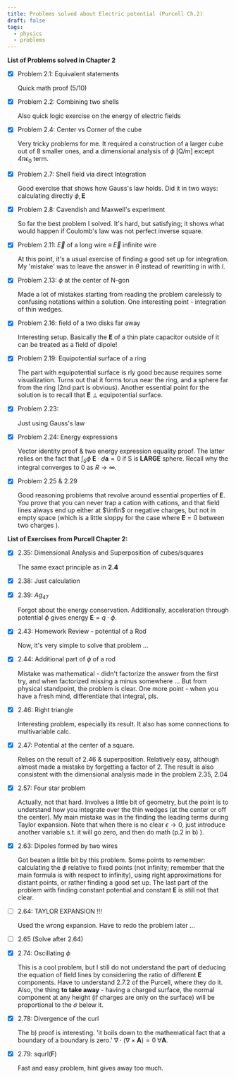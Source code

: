 ```yaml
---
title: Problems solved about Electric potential (Purcell Ch.2)
draft: false
tags:
  - physics
  - problems
---
```


**List of Problems solved in Chapter 2**

- [x] Problem 2.1: Equivalent statements
    
    Quick math proof (5/10)
    
- [x] Problem 2.2: Combining two shells
    
    Also quick logic exercise on the energy of electric fields
    
- [x] Problem 2.4: Center vs Corner of the cube
    
    Very tricky problems for me. It required a construction of a larger cube out of 8 smaller ones, and a dimensional analysis of $\phi$ [Q/m] except $4\pi\epsilon_0$ term.
    
- [x] Problem 2.7: Shell field via direct Integration
    
    Good exercise that shows how Gauss's law holds. Did it in two ways: calculating directly $\phi, \textbf{E}$
    
- [x] Problem 2.8: Cavendish and Maxwell's experiment
    
    So far the best problem I solved. It's hard, but satisfying; it shows what would happen if Coulomb's law was not perfect inverse square.
    
- [x] Problem 2.11: $\vec{E}$ of a long wire $\equiv\; \vec{E}$ infinite wire
    
    At this point, it's a usual exercise of finding a good set up for integration. My 'mistake' was to leave the answer in $\theta$ instead of rewritting in with $l$.
    
- [x] Problem 2.13: $\phi$ at the center of N-gon
    
    Made a lot of mistakes starting from reading the problem carelessly to confusing notations within a solution. One interesting point - integration of thin wedges.
    
- [x] Problem 2.16: field of a two disks far away
    
    Interesting setup. Basically the $\textbf{E}$ of a thin plate capacitor outside of it can be treated as a field of dipole!
    
- [x] Problem 2.19: Equipotential surface of a ring
    
    The part with equipotential surface is rly good because requires some visualization. Turns out that it forms torus near the ring, and a sphere far from the ring (2nd part is obvious). Another essential point for the solution is to recall that $\textbf{E}$ $\perp$ equipotential surface.
    
- [x] Problem 2.23:
    
    Just using Gauss's law
    
- [x] Problem 2.24: Energy expressions
    
    Vector identity proof & two energy expression equality proof. The latter relies on the fact that $\int_S \phi\; \textbf{E}\cdot d\textbf{a}=0$ if S is **LARGE** sphere. Recall why the integral converges to 0 as $R \rightarrow \infty$.
    
- [x] Problem 2.25 & 2.29
    
    Good reasoning problems that revolve around essential properties of $\textbf{E}$. You prove that you can never trap a cation with cations, and that field lines always end up either at $\infin$ or negative charges, but not in empty space (which is a little sloppy for the case where $\textbf{E}=0$ between two charges ).



**List of Exercises from Purcell Chapter 2:**

- [x] 2.35: Dimensional Analysis and Superposition of cubes/squares
    
    The same exact principle as in **2.4**
    
- [x] 2.38: Just calculation
    
- [x] 2.39: $Ag_{47}$
    
    Forgot about the energy conservation. Additionally, acceleration through potential $\phi$ gives energy $\textbf{E} = q\cdot\phi$.
    
- [x] 2.43: Homework Review - potential of a Rod
    
    Now, it's very simple to solve that problem …
    
- [x] 2.44: Additional part of $\phi$ of a rod
    
    Mistake was mathematical - didn't factorize the answer from the first try, and when factorized missing a minus somewhere … But from physical standpoint, the problem is clear. One more point - when you have a fresh mind, differentiate that integral, pls.
    
- [x] 2.46: Right triangle
    
    Interesting problem, especially its result. It also has some connections to multivariable calc.
    
- [x] 2.47: Potential at the center of a square.
    
    Relies on the result of 2.46 & superposition. Relatively easy, although almost made a mistake by forgetting a factor of 2. The result is also consistent with the dimensional analysis made in the problem 2.35, 2.04
    
- [x] 2.57: Four star problem
    
    Actually, not that hard. Involves a little bit of geometry, but the point is to understand how you integrate over the thin wedges (at the center or off the center). My main mistake was in the finding the leading terms during Taylor expansion. Note that when there is no clear $\epsilon \rightarrow 0$, just introduce another variable s.t. it will go zero, and then do math (p.2 in b) ).
    
- [x] 2.63: Dipoles formed by two wires
    
    Got beaten a little bit by this problem. Some points to remember: calculating the $\phi$ relative to fixed points (not infinity; remember that the main formula is with respect to infinity), using right approximations for distant points, or rather finding a good set up. The last part of the problem with finding constant potential and constant $\textbf{E}$ is still not that clear.
    
- [ ] 2.64: TAYLOR EXPANSION !!!
    
    Used the wrong expansion. Have to redo the problem later …
    
- [ ] 2.65 (Solve after 2.64)
    
- [x] 2.74: Oscillating $\phi$
    
    This is a cool problem, but I still do not understand the part of deducing the equation of field lines by considering the ratio of different $\textbf{E}$ components. Have to understand 2.7.2 of the Purcell, where they do it. Also, the thing **to take away** - having a charged surface, the normal component at any height (if charges are only on the surface) will be proportional to the $\sigma$ below it.
    
- [x] 2.78: Divergence of the curl
    
    The b) proof is interesting. 'it boils down to the mathematical fact that a boundary of a boundary is zero.' $\nabla \cdot(\nabla\times\textbf{A})=0 \; \forall \textbf{A}.$
    
- [x] 2.79: squrl$(\textbf{F})$
    
    Fast and easy problem, hint gives away too much.